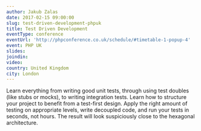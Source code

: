 ```yaml
---
author: Jakub Zalas
date: 2017-02-15 09:00:00
slug: test-driven-development-phpuk
title: Test Driven Development
eventType: conference
eventUrl: 'http://phpconference.co.uk/schedule/#timetable-1-popup-4'
event: PHP UK
slides:
joindin:
video:
country: United Kingdom
city: London
---
```


Learn everything from writing good unit tests, through using test doubles (like stubs or mocks),
to writing integration tests. Learn how to structure your project to benefit from a test-first design.
Apply the right amount of testing on appropriate levels, write decoupled code,
and run your tests in seconds, not hours.
The result will look suspiciously close to the hexagonal architecture.
